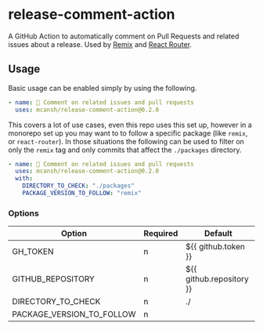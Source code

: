 # release-comment-action

A GitHub Action to automatically comment on Pull Requests and related issues about a release. Used by [Remix][remix] and [React Router][react_router].

## Usage

Basic usage can be enabled simply by using the following.

```yaml
- name: 📝 Comment on related issues and pull requests
  uses: mcansh/release-comment-action@0.2.0
```

This covers a lot of use cases, even this repo uses this set up, however in a monorepo set up you may want to to follow a specific package (like `remix`, or `react-router`). In those situations the following can be used to filter on only the `remix` tag and only commits that affect the `./packages` directory.

```yaml
- name: 📝 Comment on related issues and pull requests
  uses: mcansh/release-comment-action@0.2.0
  with:
    DIRECTORY_TO_CHECK: "./packages"
    PACKAGE_VERSION_TO_FOLLOW: "remix"
```

### Options

| Option                    | Required  | Default                   |
|---------------------------|-----------|---------------------------|
| GH_TOKEN                  |  n        | ${{ github.token }}       |
| GITHUB_REPOSITORY         |  n        | ${{ github.repository }}  |
| DIRECTORY_TO_CHECK        | n         | ./                        |
| PACKAGE_VERSION_TO_FOLLOW | n         |                           |


[remix]: https://github.com/remix-run/remix
[react_router]: https://github.com/remix-run/react-router
